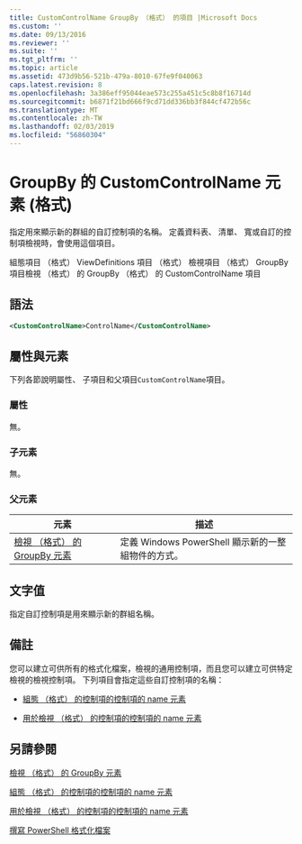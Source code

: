 ```yaml
---
title: CustomControlName GroupBy （格式） 的項目 |Microsoft Docs
ms.custom: ''
ms.date: 09/13/2016
ms.reviewer: ''
ms.suite: ''
ms.tgt_pltfrm: ''
ms.topic: article
ms.assetid: 473d9b56-521b-479a-8010-67fe9f040063
caps.latest.revision: 8
ms.openlocfilehash: 3a386eff95044eae573c255a451c5c8b8f16714d
ms.sourcegitcommit: b6871f21bd666f9cd71dd336bb3f844cf472b56c
ms.translationtype: MT
ms.contentlocale: zh-TW
ms.lasthandoff: 02/03/2019
ms.locfileid: "56860304"
---
```

# <a name="customcontrolname-element-for-groupby-format"></a>GroupBy 的 CustomControlName 元素 (格式)

指定用來顯示新的群組的自訂控制項的名稱。 定義資料表、 清單、 寬或自訂的控制項檢視時，會使用這個項目。

組態項目 （格式） ViewDefinitions 項目 （格式） 檢視項目 （格式） GroupBy 項目檢視 （格式） 的 GroupBy （格式） 的 CustomControlName 項目

## <a name="syntax"></a>語法

```xml
<CustomControlName>ControlName</CustomControlName>
```

## <a name="attributes-and-elements"></a>屬性與元素

下列各節說明屬性、 子項目和父項目`CustomControlName`項目。

### <a name="attributes"></a>屬性

無。

### <a name="child-elements"></a>子元素

無。

### <a name="parent-elements"></a>父元素

|元素|描述|
|-------------|-----------------|
|[檢視 （格式） 的 GroupBy 元素](./groupby-element-for-view-format.md)|定義 Windows PowerShell 顯示新的一整組物件的方式。|

## <a name="text-value"></a>文字值

指定自訂控制項是用來顯示新的群組名稱。

## <a name="remarks"></a>備註

您可以建立可供所有的格式化檔案，檢視的通用控制項，而且您可以建立可供特定檢視的檢視控制項。 下列項目會指定這些自訂控制項的名稱：

- [組態 （格式） 的控制項的控制項的 name 元素](./name-element-for-control-for-controls-for-configuration-format.md)

- [用於檢視 （格式） 的控制項的控制項的 name 元素](./name-element-for-control-for-controls-for-view-format.md)

## <a name="see-also"></a>另請參閱

[檢視 （格式） 的 GroupBy 元素](./groupby-element-for-view-format.md)

[組態 （格式） 的控制項的控制項的 name 元素](./name-element-for-control-for-controls-for-configuration-format.md)

[用於檢視 （格式） 的控制項的控制項的 name 元素](./name-element-for-control-for-controls-for-view-format.md)

[撰寫 PowerShell 格式化檔案](./writing-a-powershell-formatting-file.md)
